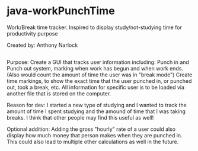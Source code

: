 # java-workPunchTime
Work/Break time tracker. Inspired to display study/not-studying time for productivity purpose

Created by: Anthony Narlock
##

Purpose: Create a GUI that tracks user information including:
	Punch in and Punch out system, marking when work has begun and when work ends. (Also would count the amount of time the user was in "break mode")
	Create time markings, to show the exact time that the user punched in, or punched out, took a break, etc.
	All information for specific user is to be loaded via another file that is stored on the computer.

Reason for dev: I started a new type of studying and I wanted to track the amount of time I spent studying and the amound of time that I was taking breaks. I think that other people may find this useful as well!

Optional addition: Adding the gross "hourly" rate of a user could also display how much money that person makes when they are punched in. This could also lead to multiple other calculations as well in the future.
